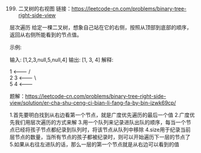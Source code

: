 199. 二叉树的右视图
链接：https://leetcode-cn.com/problems/binary-tree-right-side-view

层次遍历
给定一棵二叉树，想象自己站在它的右侧，按照从顶部到底部的顺序，返回从右侧所能看到的节点值。

示例:

输入: [1,2,3,null,5,null,4]
输出: [1, 3, 4]
解释:

   1            <---
 /   \
2     3         <---
 \     \
  5     4       <---

题解：https://leetcode-cn.com/problems/binary-tree-right-side-view/solution/er-cha-shu-ceng-ci-bian-li-fang-fa-by-bin-izwk69cp/

1.首先要明白找到从右边看第一个节点，就是广度优先遍历的最后一个值
2.广度优先我们用层次遍历的方式来解
3.用一个队列来记录进队出队的顺序，每当一个节点已经将孩子节点都纪录到队列时，将该节点从队列中移除
4.size用于纪录当前层节点的数量，当所有节点的孩子都被纪录时，则可以开始遍历下一层的节点了
5.如果从右往左进队的话，那么一层的第一个节点就是从右边可以看到的值


